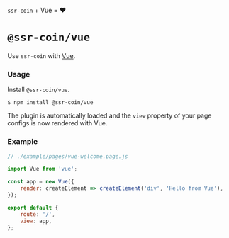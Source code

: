 <!---






    WARNING, READ THIS.
    This is a computed file. Do not edit.
    Instead, edit `/plugins/vue/readme.template.md` and run `npm run docs` (or `yarn docs`).












    WARNING, READ THIS.
    This is a computed file. Do not edit.
    Instead, edit `/plugins/vue/readme.template.md` and run `npm run docs` (or `yarn docs`).












    WARNING, READ THIS.
    This is a computed file. Do not edit.
    Instead, edit `/plugins/vue/readme.template.md` and run `npm run docs` (or `yarn docs`).












    WARNING, READ THIS.
    This is a computed file. Do not edit.
    Instead, edit `/plugins/vue/readme.template.md` and run `npm run docs` (or `yarn docs`).












    WARNING, READ THIS.
    This is a computed file. Do not edit.
    Instead, edit `/plugins/vue/readme.template.md` and run `npm run docs` (or `yarn docs`).






-->

`ssr-coin` + Vue = :heart:

# `@ssr-coin/vue`

Use `ssr-coin` with [Vue](https://github.com/vuejs/vue).

### Usage

Install `@ssr-coin/vue`.

~~~shell
$ npm install @ssr-coin/vue
~~~

The plugin is automatically loaded and
the `view` property of your page configs is now rendered with Vue.

### Example

~~~js
// ./example/pages/vue-welcome.page.js

import Vue from 'vue';

const app = new Vue({
    render: createElement => createElement('div', 'Hello from Vue'),
});

export default {
    route: '/',
    view: app,
};
~~~

<!---






    WARNING, READ THIS.
    This is a computed file. Do not edit.
    Instead, edit `/plugins/vue/readme.template.md` and run `npm run docs` (or `yarn docs`).












    WARNING, READ THIS.
    This is a computed file. Do not edit.
    Instead, edit `/plugins/vue/readme.template.md` and run `npm run docs` (or `yarn docs`).












    WARNING, READ THIS.
    This is a computed file. Do not edit.
    Instead, edit `/plugins/vue/readme.template.md` and run `npm run docs` (or `yarn docs`).












    WARNING, READ THIS.
    This is a computed file. Do not edit.
    Instead, edit `/plugins/vue/readme.template.md` and run `npm run docs` (or `yarn docs`).












    WARNING, READ THIS.
    This is a computed file. Do not edit.
    Instead, edit `/plugins/vue/readme.template.md` and run `npm run docs` (or `yarn docs`).






-->
